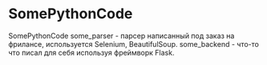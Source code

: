 # SomePythonCode
SomePythonCode
some_parser - парсер написанный под заказ на фрилансе, используется Selenium, BeautifulSoup.
some_backend - что-то что писал для себя используя фреймворк Flask.
